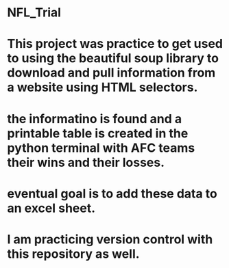 # NFL_Trial
# This project was practice to get used to using the beautiful soup library to download and pull information from a website using HTML selectors. 
# the informatino is found and a printable table is created in the python terminal with AFC teams their wins and their losses. 
# eventual goal is to add these data to an excel sheet. 

# I am practicing version control with this repository as well. 
